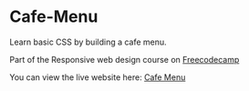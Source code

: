 # Cafe-Menu
Learn basic CSS by building a cafe menu. 

Part of the Responsive web design course on [Freecodecamp](https://www.freecodecamp.org/learn/2022/responsive-web-design/learn-basic-css-by-building-a-cafe-menu/step-1)

You can view the live website here: [Cafe Menu](https://wanjikuwanjiku.github.io/Cafe-Menu)
